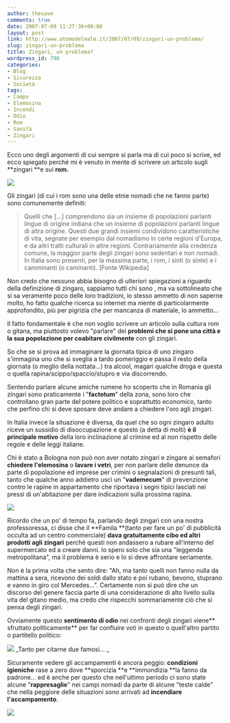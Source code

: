 ```yaml
---
author: thesave
comments: true
date: 2007-07-09 11:27:36+00:00
layout: post
link: http://www.atomodelmale.it/2007/07/09/zingari-un-problema/
slug: zingari-un-problema
title: Zingari, un problema?
wordpress_id: 790
categories:
- Blog
- Sicurezza
- Società
tags:
- Campo
- Elemosina
- Incendi
- Odio
- Rom
- Sanità
- Zingari
---
```


Ecco uno degli argomenti di cui sempre si parla ma di cui poco si scrive, ed ecco spiegato perché mi è venuto in mente di scrivere un articolo sugli **zingari **e sui **rom.**


![](http://www.atomodelmale.it/wp-content/uploads/2008/11/rom.png)



[](http://atomodelmale.files.wordpress.com/2007/07/nomads.jpg)


[<!-- more -->](http://atomodelmale.files.wordpress.com/2007/07/nomads.jpg)



Gli zingari (di cui i rom sono una delle etnie nomadi che ne fanno parte) sono comunemente definiti:


<blockquote>Quelli che [...] comprendono sia un insieme di popolazioni parlanti lingue di origine indiana che un insieme di popolazioni parlanti lingue di altra origine. Questi due grandi insiemi condividono caratteristiche di vita, segnate per esempio dal  nomadismo in certe regioni d'Europa, e da altri tratti culturali in altre regioni. Contrariamente alla credenza comune, la maggior parte degli zingari sono sedentari e non nomadi. In Italia sono presenti, per la massima parte, i rom, i sinti (o sinte) e i camminanti (o caminanti). [Fonte Wikipedia]</blockquote>


Non credo che nessuno abbia bisogno di ulteriori spiegazioni a riguardo della definizione di zingaro, sappiamo tutti chi sono , ma va sottolineato che si sa veramente poco delle loro tradizioni, io stesso ammetto di non saperne molto, ho fatto qualche ricerca su internet ma niente di particolarmente approfondito, più per pigrizia che per mancanza di materiale, lo ammetto...

Il fatto fondamentale è che non voglio scrivere un articolo sulla cultura rom o gitana, ma piuttosto volevo "parlare" dei **problemi **che si pone una città e la sua popolazione per** coabitare civilmente** con gli zingari.

So che se si prova ad immaginare la giornata tipica di uno zingaro s'immagina uno che si sveglia a tardo pomeriggio e passa il resto della giornata (o meglio della nottata...) tra alcool, magari qualche droga e questa o quella rapina/scippo/spaccio/stupro e via discorrendo.

Sentendo parlare alcune amiche rumene ho scoperto che in Romania gli zingari sono praticamente i "**factotum**" della zona, sono loro che controllano gran parte del potere politico e soprattutto economico, tanto che perfino chi si deve sposare deve andare a chiedere l'oro agli zingari.

In Italia invece la situazione è diversa, da quel che so ogni zingaro adulto riceve un sussidio di disoccupazione e questo (a detta di molti) **è il principale motivo** della loro inclinazione al crimine ed al non rispetto delle regole e delle leggi italiane.

Chi è stato a Bologna non può non aver notato zingari e zingare ai semafori **chiedere l'elemosina** o **lavare i vetri**, per non parlare delle denunce da parte di popolazione ed imprese per crimini o segnalazioni di presunti tali, tanto che qualche anno addietro uscì un "**vademecum**" di prevenzione contro le rapine in appartamento che riportava i segni tipici lasciati nei pressi di un'abitazione per dare indicazioni sulla prossima rapina.

[](http://atomodelmale.files.wordpress.com/2007/07/zingari.jpg)


[![](http://www.atomodelmale.it/wp-content/uploads/2008/11/simboli-zingari.png)](http://atomodelmale.files.wordpress.com/2007/07/nomads.jpg)



Ricordo che un po' di tempo fa, parlando degli zingari con una nostra professoressa, ci disse che il **Famila **(tanto per fare un po' di pubblicità occulta ad un centro commerciale) **dava gratuitamente cibo ed altri prodotti agli zingari** perché questi non andassero a rubare all'interno del supermercato ed a creare danni. Io spero solo che sia una "leggenda metropolitana", ma il problema è serio e lo si deve affrontare seriamente.

Non è la prima volta che sento dire: "Ah, ma tanto quelli non fanno nulla da mattina a sera, ricevono dei soldi dallo stato e poi rubano, bevono, stuprano e vanno in giro col Mercedes...". Certamente non si può dire che un discorso del genere faccia parte di una considerazione di alto livello sulla vita del gitano medio, ma credo che rispecchi sommariamente ciò che si pensa degli zingari.

Ovviamente questo **sentimento di odio** nei confronti degli zingari viene** sfruttato politicamente** per far confluire voti in questo o quell'altro partito o partitello politico:


![](http://www.atomodelmale.it/wp-content/uploads/2008/11/manifesti.png)
_Tanto per citarne due famosi...
_


Sicuramente vedere gli accampamenti è ancora peggio: **condizioni igieniche** rase a zero dove **sporcizia **e **immondizia **la fanno da padrone... ed è anche per questo che nell'ultimo periodo ci sono state alcune "**rappresaglie**" nei campi nomadi da parte di alcune "teste calde" che nella peggiore delle situazioni sono arrivati ad **incendiare l'accampamento**.




![](http://www.atomodelmale.it/wp-content/uploads/2008/11/campo.png)
